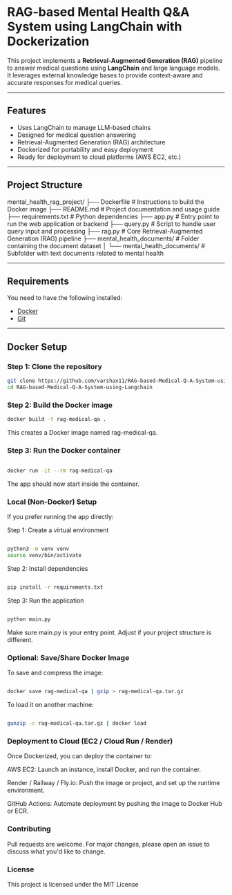 # RAG-based Mental Health Q&A System using LangChain with Dockerization 

This project implements a **Retrieval-Augmented Generation (RAG)** pipeline to answer medical questions using **LangChain** and large language models. It leverages external knowledge bases to provide context-aware and accurate responses for medical queries.

---

## Features

- Uses LangChain to manage LLM-based chains
- Designed for medical question answering
- Retrieval-Augmented Generation (RAG) architecture
- Dockerized for portability and easy deployment
- Ready for deployment to cloud platforms (AWS EC2, etc.)

---

## Project Structure

mental_health_rag_project/
├── Dockerfile                       # Instructions to build the Docker image
├── README.md                        # Project documentation and usage guide
├── requirements.txt                 # Python dependencies
├── app.py                           # Entry point to run the web application or backend
├── query.py                         # Script to handle user query input and processing
├── rag.py                           # Core Retrieval-Augmented Generation (RAG) pipeline
├── mental_health_documents/        # Folder containing the document dataset
│   └── mental_health_documents/    # Subfolder with text documents related to mental health

---

## Requirements

You need to have the following installed:

- [Docker](https://www.docker.com/products/docker-desktop)
- [Git](https://git-scm.com/)

---

## Docker Setup

### Step 1: Clone the repository

```bash
git clone https://github.com/varshax11/RAG-based-Medical-Q-A-System-using-Langchain.git
cd RAG-based-Medical-Q-A-System-using-Langchain
```

### Step 2: Build the Docker image
```bash
docker build -t rag-medical-qa .
```
This creates a Docker image named rag-medical-qa.



### Step 3: Run the Docker container
```bash

docker run -it --rm rag-medical-qa

```
The app should now start inside the container.

### Local (Non-Docker) Setup
If you prefer running the app directly:

Step 1: Create a virtual environment
```bash

python3 -m venv venv
source venv/bin/activate

```
Step 2: Install dependencies
```bash

pip install -r requirements.txt

```

Step 3: Run the application
```bash

python main.py

```

Make sure main.py is your entry point. Adjust if your project structure is different.

### Optional: Save/Share Docker Image
To save and compress the image:

``` bash

docker save rag-medical-qa | gzip > rag-medical-qa.tar.gz

```

To load it on another machine:

``` bash

gunzip -c rag-medical-qa.tar.gz | docker load

```

### Deployment to Cloud (EC2 / Cloud Run / Render)

Once Dockerized, you can deploy the container to:

AWS EC2: Launch an instance, install Docker, and run the container.

Render / Railway / Fly.io: Push the image or project, and set up the runtime environment.

GitHub Actions: Automate deployment by pushing the image to Docker Hub or ECR.

### Contributing
Pull requests are welcome. For major changes, please open an issue to discuss what you'd like to change.

### License
This project is licensed under the MIT License
